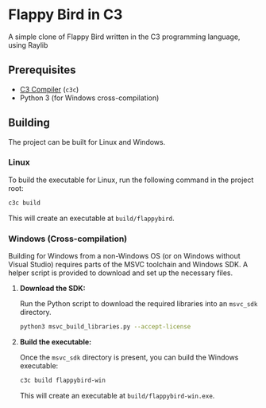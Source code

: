 # Flappy Bird in C3

A simple clone of Flappy Bird written in the C3 programming language, using Raylib

## Prerequisites

- [C3 Compiler](https://c3-lang.org/) (`c3c`)
- Python 3 (for Windows cross-compilation)

## Building

The project can be built for Linux and Windows.

### Linux

To build the executable for Linux, run the following command in the project root:

```sh
c3c build
```

This will create an executable at `build/flappybird`.

### Windows (Cross-compilation)

Building for Windows from a non-Windows OS (or on Windows without Visual Studio) requires parts of the MSVC toolchain and Windows SDK. A helper script is provided to download and set up the necessary files.

1.  **Download the SDK:**

    Run the Python script to download the required libraries into an `msvc_sdk` directory.

    ```sh
    python3 msvc_build_libraries.py --accept-license
    ```

2.  **Build the executable:**

    Once the `msvc_sdk` directory is present, you can build the Windows executable:

    ```sh
    c3c build flappybird-win
    ```

    This will create an executable at `build/flappybird-win.exe`.
